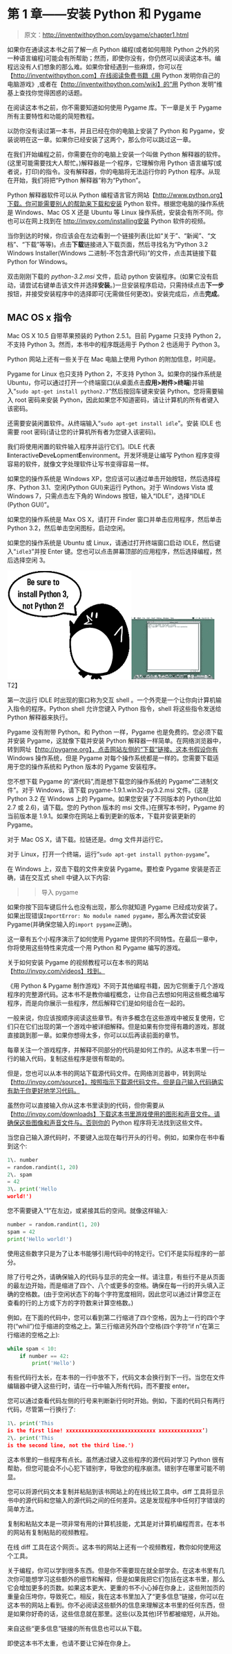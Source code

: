 # 第 1 章——安装 Python 和 Pygame

> 原文：<http://inventwithpython.com/pygame/chapter1.html>

如果你在通读这本书之前了解一点 Python 编程(或者如何用除 Python 之外的另一种语言编程)可能会有所帮助；然而，即使你没有，你仍然可以阅读这本书。编程远没有人们想象的那么难。如果你曾经遇到一些麻烦，你可以在【http://inventwithpython.com】在线阅读免费书籍《用 Python 发明你自己的电脑游戏》,或者在【http://inventwithpython.com/wiki】的“用 Python 发明”维基上查找你觉得困惑的话题。

在阅读这本书之前，你不需要知道如何使用 Pygame 库。下一章是关于 Pygame 所有主要特性和功能的简短教程。

以防你没有读过第一本书，并且已经在你的电脑上安装了 Python 和 Pygame，安装说明在这一章。如果你已经安装了这两个，那么你可以跳过这一章。

在我们开始编程之前，你需要在你的电脑上安装一个叫做 Python 解释器的软件。(这里可能需要找大人帮忙。)解释器是一个程序，它理解你用 Python 语言编写(或者说，打印)的指令。没有解释器，你的电脑将无法运行你的 Python 程序。从现在开始，我们将把“Python 解释器”称为“Python”。

Python 解释器软件可以从 Python 编程语言官方网站【http://www.python.org】下载。你可能需要别人的帮助来下载和安装 Python 软件。根据您电脑的操作系统是 Windows、Mac OS X 还是 Ubuntu 等 Linux 操作系统，安装会有所不同。你也可以在网上找到在 http://invpy.com/installing安装 Python 软件的视频。

 当你到达的时候，你应该会在左边看到一个链接列表(比如“关于”、“新闻”、“文档”、“下载”等等)。点击**下载**链接进入下载页面，然后寻找名为“Python 3.2 Windows Installer(Windows 二进制-不包含源代码)”的文件，点击其链接下载 Python for Windows。

 双击刚刚下载的 *python-3.2.msi* 文件，启动 python 安装程序。(如果它没有启动，请尝试右键单击该文件并选择**安装**。)一旦安装程序启动，只需持续点击**下一步**按钮，并接受安装程序中的选择即可(无需做任何更改)。安装完成后，点击**完成**。

## MAC OS x 指令

Mac OS X 10.5 自带苹果预装的 Python 2.5.1。目前 Pygame 只支持 Python 2，不支持 Python 3。然而，本书中的程序既适用于 Python 2 也适用于 Python 3。

Python 网站上还有一些关于在 Mac 电脑上使用 Python 的附加信息，时间是。

 Pygame for Linux 也只支持 Python 2，不支持 Python 3。如果你的操作系统是 Ubuntu，你可以通过打开一个终端窗口(从桌面点击**应用>附件>终端**)并输入“`sudo apt-get install python2.7`”然后按回车键来安装 Python。您将需要输入 root 密码来安装 Python，因此如果您不知道密码，请让计算机的所有者键入该密码。

还需要安装闲置软件。从终端输入“`sudo apt-get install idle`”。安装 IDLE 也需要 root 密码(请让您的计算机所有者为您键入该密码)。

我们将使用闲置的软件输入程序并运行它们。IDLE 代表**I**interactive**D**eve**L**opment**E**environment。开发环境是让编写 Python 程序变得容易的软件，就像文字处理软件让写书变得容易一样。

如果您的操作系统是 Windows XP，您应该可以通过单击开始按钮，然后选择程序、Python 3.1、空闲(Python GUI)来运行 Python。对于 Windows Vista 或 Windows 7，只需点击左下角的 Windows 按钮，输入“IDLE”，选择“IDLE (Python GUI)”。

如果您的操作系统是 Max OS X，请打开 Finder 窗口并单击应用程序，然后单击 Python 3.2，然后单击空闲图标，启动空闲。

如果您的操作系统是 Ubuntu 或 Linux，请通过打开终端窗口启动 IDLE，然后键入“`idle3`”并按 Enter 键。您也可以点击屏幕顶部的应用程序，然后选择编程，然后选择空闲 3。

![](img/359817827e1686d788ce91d402eb0d32.png)![](img/2f63c424e87b7cfc6d6f2b87ba142783.png)T2】

第一次运行 IDLE 时出现的窗口称为交互 shell 。一个外壳是一个让你向计算机输入指令的程序。Python shell 允许您键入 Python 指令，shell 将这些指令发送给 Python 解释器来执行。

Pygame 没有附带 Python。和 Python 一样，Pygame 也是免费的。您必须下载并安装 Pygame，这就像下载并安装 Python 解释器一样简单。在网络浏览器中，转到网址【http://pygame.org】，点击网站左侧的“下载”链接。这本书假设你有 Windows 操作系统，但是 Pygame 对每个操作系统都是一样的。您需要下载适用于您的操作系统和 Python 版本的 Pygame 安装程序。

您不想下载 Pygame 的“源代码”,而是想下载您的操作系统的 Pygame“二进制文件”。对于 Windows，请下载 pygame-1.9.1.win32-py3.2.msi 文件。(这是 Python 3.2 在 Windows 上的 Pygame。如果您安装了不同版本的 Python(比如 2.7 或 2.6)，请下载。您的 Python 版本的 msi 文件。)在撰写本书时，Pygame 的当前版本是 1.9.1。如果你在网站上看到更新的版本，下载并安装更新的 Pygame。

对于 Mac OS X，请下载。拉链还是。dmg 文件并运行它。

对于 Linux，打开一个终端，运行“`sudo apt-get install python-pygame`”。

在 Windows 上，双击下载的文件来安装 Pygame。要检查 Pygame 安装是否正确，请在交互式 shell 中键入以下内容:

>>导入 pygame

如果你按下回车键后什么也没有出现，那么你就知道 Pygame 已经成功安装了。如果出现错误`ImportError: No module named pygame`，那么再次尝试安装 Pygame(并确保您输入的`import pygame`正确)。

这一章有五个小程序演示了如何使用 Pygame 提供的不同特性。在最后一章中，你将使用这些特性来完成一个用 Python 和 Pygame 编写的游戏。

关于如何安装 Pygame 的视频教程可以在本书的网站【http://invpy.com/videos】找到。

《用 Python & Pygame 制作游戏》不同于其他编程书籍，因为它侧重于几个游戏程序的完整源代码。这本书不是教你编程概念，让你自己去想如何用这些概念编写程序，而是向你展示一些程序，然后解释它们是如何组合在一起的。

一般来说，你应该按顺序阅读这些章节。有许多概念在这些游戏中被反复使用，它们只在它们出现的第一个游戏中被详细解释。但是如果有你觉得有趣的游戏，那就直接跳到那一章。如果你想得太多，你可以以后再读前面的章节。

每章关注一个游戏程序，并解释不同部分的代码是如何工作的。从这本书里一行一行的输入代码，复制这些程序是很有帮助的。

但是，您也可以从本书的网站下载源代码文件。在网络浏览器中，转到网址【http://invpy.com/source】，按照指示下载源代码文件。但是自己输入代码确实有助于你更好地学习代码。

虽然你可以直接输入你从这本书里读到的代码，但你需要从【http://invpy.com/downloads】下载这本书里游戏使用的图形和声音文件。请确保这些图像和声音文件与。否则你的 Python 程序将无法找到这些文件。

当您自己输入源代码时，不要键入出现在每行开头的行号。例如，如果你在书中看到这个:

```py
1\. number
= random.randint(1, 20)
2\. spam
= 42
3\. print('Hello
world!')
```

您不需要键入“1”在左边，或紧接其后的空间。就像这样输入:

```py
number = random.randint(1, 20)
spam = 42
print('Hello world!')
```

使用这些数字只是为了让本书能够引用代码中的特定行。它们不是实际程序的一部分。

除了行号之外，请确保输入的代码与显示的完全一样。请注意，有些行不是从页面的最左边开始，而是缩进了四个、八个或更多的空格。确保在每一行的开头填入正确的空格数。(由于空闲状态下的每个字符宽度相同，因此您可以通过计算您正在查看的行的上方或下方的字符数来计算空格数。)

例如，在下面的代码中，您可以看到第二行缩进了四个空格，因为上一行的四个字符(“whil”)位于缩进的空格之上。第三行缩进另外四个空格(四个字符“if n”在第三行缩进的空格之上):

```py
while spam < 10:
    if number == 42:
        print('Hello')
```

有些代码行太长，在本书的一行中放不下，代码文本会换行到下一行。当您在文件编辑器中键入这些行时，请在一行中输入所有代码，而不要按 enter。

您可以通过查看代码左侧的行号来判断新行何时开始。例如，下面的代码只有两行代码，尽管第一行换行了:

```py
1\. print('This
is the first line! xxxxxxxxxxxxxxxxxxxxxxxxxxxxx xxxxxxxxxxxxxx’)
2\. print('This
is the second line, not the third line.')
```

这本书里的一些程序有点长。虽然通过键入这些程序的源代码对学习 Python 很有帮助，但您可能会不小心犯下错别字，导致您的程序崩溃。错别字在哪里可能不明显。

您可以将源代码文本复制并粘贴到该书网站上的在线比较工具中。diff 工具将显示书中的源代码和您输入的源代码之间的任何差异。这是发现程序中任何打字错误的简单方法。

复制和粘贴文本是一项非常有用的计算机技能，尤其是对计算机编程而言。在本书的网站有复制粘贴的视频教程。

 在线 diff 工具在这个网页:。这本书的网站上还有一个视频教程，教你如何使用这个工具。

 关于编程，你可以学到很多东西。但是你不需要现在就全部学会。在这本书里有几次你可能想学习这些额外的细节和解释，但是如果我把它们包括在这本书里，那么它会增加更多的页数。如果这本更大、更重的书不小心掉在你身上，这些附加页的重量会压垮你，导致死亡。相反，我在这本书里加入了“更多信息”链接，你可以在这本书的网站上看到。你不必阅读这些额外的信息来理解这本书里的任何东西，但是如果你好奇的话，这些信息就在那里。这些(以及其他)环节都被缩短，从开始。

 来自这些“更多信息”链接的所有信息也可以从下载。

 即使这本书不太重，也请不要让它掉在你身上。